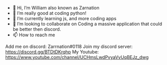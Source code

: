 - 👋 Hi, I’m William
also known as Zarnation
- 👀 I’m really good at coding python!
- 🌱 I’m currently learning js, and more coding apps
- 💞️ I’m looking to collaborate on Coding a massive application that could be better then discord.
- 📫 How to reach me 

Add me on discord: Zarrnation#0118
Join my discord server: https://discord.gg/BTDtDKrqhp
My Youtube: https://www.youtube.com/channel/UCHmsLwdPvyaVvUqBEJz_dwg

<!---
William/Zarnation is a ✨ special ✨ repository because its `README.md` (this file) appears on your GitHub profile.
You can click the Preview link to take a look at your changes.
--->

